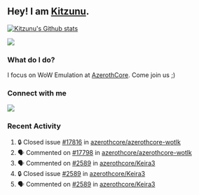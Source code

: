 ## Hey! I am [Kitzunu](https://Github.com/Kitzunu).

<!--<a href="https://github-readme-stats.kitzunu.vercel.app/api?username=Kitzunu&show_icons=true&theme=dark">
  <img align="center" src="https://github-readme-stats.kitzunu.vercel.app/api?username=Kitzunu&show_icons=true&theme=dark" />
</a>-->

[![Kitzunu's Github stats](https://github-readme-stats.vercel.app/api?username=kitzunu&theme=github_dark&show_icons=true)](https://github.com/Kitzunu)

<a href="https://github-readme-stats.kitzunu.vercel.app/api?username=Kitzunu&show_icons=true&theme=dark">
  <img align="center" src="https://github-readme-stats.vercel.app/api/top-langs/?username=Kitzunu&layout=compact&theme=dark" />
</a>

### What do I do?

I focus on WoW Emulation at [AzerothCore](https://Github.com/AzerothCore). Come join us ;)

### Connect with me
[![](https://img.shields.io/badge/AzerothCore%20Discord-Connect%20with%20me!-green)](https://discord.com/invite/gkt4y2x)

### Recent Activity

<!--START_SECTION:activity-->
1. 🔒 Closed issue [#17816](https://github.com/azerothcore/azerothcore-wotlk/issues/17816) in [azerothcore/azerothcore-wotlk](https://github.com/azerothcore/azerothcore-wotlk)
2. 🗣 Commented on [#17798](https://github.com/azerothcore/azerothcore-wotlk/pull/17798#issuecomment-1817871993) in [azerothcore/azerothcore-wotlk](https://github.com/azerothcore/azerothcore-wotlk)
3. 🗣 Commented on [#2589](https://github.com/azerothcore/Keira3/issues/2589#issuecomment-1817840882) in [azerothcore/Keira3](https://github.com/azerothcore/Keira3)
4. 🔒 Closed issue [#2589](https://github.com/azerothcore/Keira3/issues/2589) in [azerothcore/Keira3](https://github.com/azerothcore/Keira3)
5. 🗣 Commented on [#2589](https://github.com/azerothcore/Keira3/issues/2589#issuecomment-1817840679) in [azerothcore/Keira3](https://github.com/azerothcore/Keira3)
<!--END_SECTION:activity-->
